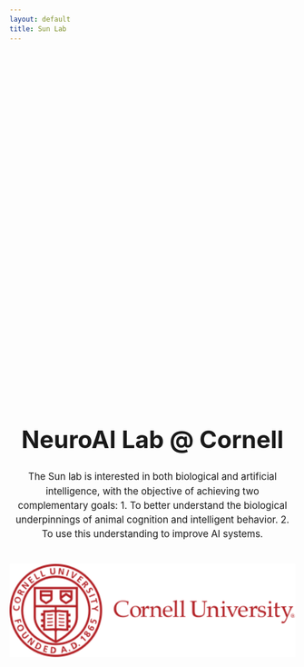 ```yaml
---
layout: default
title: Sun Lab
---
```


<div style="text-align: center; padding-top: 15vh;">
    <h1 style="font-size: 3em; font-weight: bold;">NeuroAI Lab @ Cornell</h1>
    <p style="font-size: 1.2em; line-height: 1.5em; max-width: 800px; margin: 0 auto;">
        The Sun lab is interested in both biological and artificial intelligence, with the objective of achieving two complementary goals:
        1. To better understand the biological underpinnings of animal cognition and intelligent behavior.
        2. To use this understanding to improve AI systems.
    </p>
    <img src="cornell_logo.svg" alt="Cornell University Logo" class="cornell-logo" style="margin-top: 40px; width: 600px; height: auto;">
</div>
